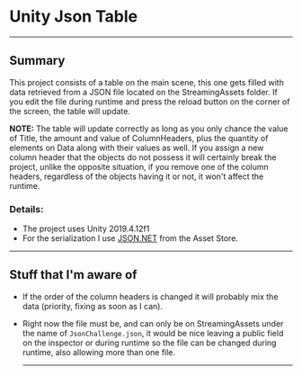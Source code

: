 # Unity Json Table
------

## Summary

This project consists of a table on the main scene, this one gets filled with data retrieved from a JSON file located on the StreamingAssets folder. If you edit the file during runtime and press the reload button on the corner of the screen, the table will update.

**NOTE:** The table will update correctly as long as you only chance the value of Title, the amount and value of ColumnHeaders, plus the quantity of elements on Data along with their values as well. If you assign a new column header that the objects  do not possess it will certainly break the project, unlike the opposite situation, if you remove one of the column headers, regardless of the objects having it or not, it won't affect the runtime. 

### Details:

- The project uses Unity 2019.4.12f1
- For the serialization I use [JSON.NET](https://assetstore.unity.com/packages/tools/input-management/json-net-for-unity-11347) from the Asset Store.

------

## Stuff that I'm aware of

- If the order of the column headers is changed it will probably mix the data (priority, fixing as soon as I can).

- Right now the file must be, and can only be on StreamingAssets under the name of `JsonChallenge.json`, it would be nice leaving a public field on the inspector or during runtime so the file can be changed during runtime, also allowing more than one file.

  ------

  